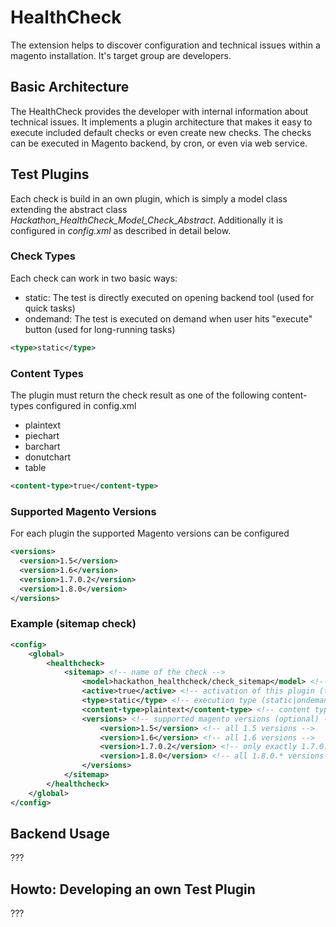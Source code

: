 HealthCheck
===========

The extension helps to discover configuration and technical issues within a magento installation. It's target group are developers.


## Basic Architecture

The HealthCheck provides the developer with internal information about technical issues. It implements a plugin architecture that makes it easy to execute included default checks or even create new checks. 
The checks can be executed in Magento backend, by cron, or even via web service.


## Test Plugins

Each check is build in an own plugin, which is simply a model class extending the abstract class *Hackathon_HealthCheck_Model_Check_Abstract*. Additionally it is configured in *config.xml* as described in detail below.

### Check Types

Each check can work in two basic ways:
* static: The test is directly executed on opening backend tool (used for quick tasks)
* ondemand: The test is executed on demand when user hits "execute" button (used for long-running tasks)

```xml
<type>static</type>
```

### Content Types

The plugin must return the check result as one of the following content-types configured in config.xml

* plaintext
* piechart 
* barchart 
* donutchart
* table

```xml
<content-type>true</content-type>
``` 


### Supported Magento Versions

For each plugin the supported Magento versions can be configured

```xml
<versions>
  <version>1.5</version>
  <version>1.6</version>
  <version>1.7.0.2</version>
  <version>1.8.0</version>
</versions>
```

### Example (sitemap check)

```xml
<config>
    <global>
        <healthcheck>
            <sitemap> <!-- name of the check -->
                <model>hackathon_healthcheck/check_sitemap</model> <!-- used model class -->
                <active>true</active> <!-- activation of this plugin (true|false) -->
                <type>static</type> <!-- execution type (static|ondemand) -->
                <content-type>plaintext</content-type> <!-- content type of the plugin result -->
                <versions> <!-- supported magento versions (optional) -->
                    <version>1.5</version> <!-- all 1.5 versions -->
                    <version>1.6</version> <!-- all 1.6 versions -->
                    <version>1.7.0.2</version> <!-- only exactly 1.7.0.2 -->
                    <version>1.8.0</version> <!-- all 1.8.0.* versions -->
                </versions>
            </sitemap>
        </healthcheck>
    </global>
</config>
```

## Backend Usage

???


## Howto: Developing an own Test Plugin

???
